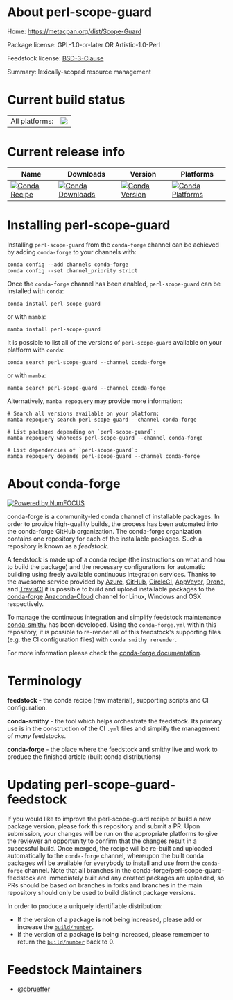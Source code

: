 About perl-scope-guard
======================

Home: https://metacpan.org/dist/Scope-Guard

Package license: GPL-1.0-or-later OR Artistic-1.0-Perl

Feedstock license: [BSD-3-Clause](https://github.com/conda-forge/perl-scope-guard-feedstock/blob/main/LICENSE.txt)

Summary: lexically-scoped resource management

Current build status
====================


<table><tr><td>All platforms:</td>
    <td>
      <a href="https://dev.azure.com/conda-forge/feedstock-builds/_build/latest?definitionId=17025&branchName=main">
        <img src="https://dev.azure.com/conda-forge/feedstock-builds/_apis/build/status/perl-scope-guard-feedstock?branchName=main">
      </a>
    </td>
  </tr>
</table>

Current release info
====================

| Name | Downloads | Version | Platforms |
| --- | --- | --- | --- |
| [![Conda Recipe](https://img.shields.io/badge/recipe-perl--scope--guard-green.svg)](https://anaconda.org/conda-forge/perl-scope-guard) | [![Conda Downloads](https://img.shields.io/conda/dn/conda-forge/perl-scope-guard.svg)](https://anaconda.org/conda-forge/perl-scope-guard) | [![Conda Version](https://img.shields.io/conda/vn/conda-forge/perl-scope-guard.svg)](https://anaconda.org/conda-forge/perl-scope-guard) | [![Conda Platforms](https://img.shields.io/conda/pn/conda-forge/perl-scope-guard.svg)](https://anaconda.org/conda-forge/perl-scope-guard) |

Installing perl-scope-guard
===========================

Installing `perl-scope-guard` from the `conda-forge` channel can be achieved by adding `conda-forge` to your channels with:

```
conda config --add channels conda-forge
conda config --set channel_priority strict
```

Once the `conda-forge` channel has been enabled, `perl-scope-guard` can be installed with `conda`:

```
conda install perl-scope-guard
```

or with `mamba`:

```
mamba install perl-scope-guard
```

It is possible to list all of the versions of `perl-scope-guard` available on your platform with `conda`:

```
conda search perl-scope-guard --channel conda-forge
```

or with `mamba`:

```
mamba search perl-scope-guard --channel conda-forge
```

Alternatively, `mamba repoquery` may provide more information:

```
# Search all versions available on your platform:
mamba repoquery search perl-scope-guard --channel conda-forge

# List packages depending on `perl-scope-guard`:
mamba repoquery whoneeds perl-scope-guard --channel conda-forge

# List dependencies of `perl-scope-guard`:
mamba repoquery depends perl-scope-guard --channel conda-forge
```


About conda-forge
=================

[![Powered by
NumFOCUS](https://img.shields.io/badge/powered%20by-NumFOCUS-orange.svg?style=flat&colorA=E1523D&colorB=007D8A)](https://numfocus.org)

conda-forge is a community-led conda channel of installable packages.
In order to provide high-quality builds, the process has been automated into the
conda-forge GitHub organization. The conda-forge organization contains one repository
for each of the installable packages. Such a repository is known as a *feedstock*.

A feedstock is made up of a conda recipe (the instructions on what and how to build
the package) and the necessary configurations for automatic building using freely
available continuous integration services. Thanks to the awesome service provided by
[Azure](https://azure.microsoft.com/en-us/services/devops/), [GitHub](https://github.com/),
[CircleCI](https://circleci.com/), [AppVeyor](https://www.appveyor.com/),
[Drone](https://cloud.drone.io/welcome), and [TravisCI](https://travis-ci.com/)
it is possible to build and upload installable packages to the
[conda-forge](https://anaconda.org/conda-forge) [Anaconda-Cloud](https://anaconda.org/)
channel for Linux, Windows and OSX respectively.

To manage the continuous integration and simplify feedstock maintenance
[conda-smithy](https://github.com/conda-forge/conda-smithy) has been developed.
Using the ``conda-forge.yml`` within this repository, it is possible to re-render all of
this feedstock's supporting files (e.g. the CI configuration files) with ``conda smithy rerender``.

For more information please check the [conda-forge documentation](https://conda-forge.org/docs/).

Terminology
===========

**feedstock** - the conda recipe (raw material), supporting scripts and CI configuration.

**conda-smithy** - the tool which helps orchestrate the feedstock.
                   Its primary use is in the construction of the CI ``.yml`` files
                   and simplify the management of *many* feedstocks.

**conda-forge** - the place where the feedstock and smithy live and work to
                  produce the finished article (built conda distributions)


Updating perl-scope-guard-feedstock
===================================

If you would like to improve the perl-scope-guard recipe or build a new
package version, please fork this repository and submit a PR. Upon submission,
your changes will be run on the appropriate platforms to give the reviewer an
opportunity to confirm that the changes result in a successful build. Once
merged, the recipe will be re-built and uploaded automatically to the
`conda-forge` channel, whereupon the built conda packages will be available for
everybody to install and use from the `conda-forge` channel.
Note that all branches in the conda-forge/perl-scope-guard-feedstock are
immediately built and any created packages are uploaded, so PRs should be based
on branches in forks and branches in the main repository should only be used to
build distinct package versions.

In order to produce a uniquely identifiable distribution:
 * If the version of a package **is not** being increased, please add or increase
   the [``build/number``](https://docs.conda.io/projects/conda-build/en/latest/resources/define-metadata.html#build-number-and-string).
 * If the version of a package **is** being increased, please remember to return
   the [``build/number``](https://docs.conda.io/projects/conda-build/en/latest/resources/define-metadata.html#build-number-and-string)
   back to 0.

Feedstock Maintainers
=====================

* [@cbrueffer](https://github.com/cbrueffer/)

